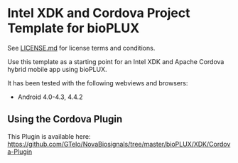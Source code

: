 Intel XDK and Cordova Project Template for bioPLUX
===================================================

See [LICENSE.md](<LICENSE.md>) for license terms and conditions.

Use this template as a starting point for an Intel XDK and Apache Cordova hybrid
mobile app using bioPLUX. 

 It has been tested with the following webviews and browsers:

-   Android 4.0-4.3, 4.4.2


Using the Cordova Plugin
-------------------------------------

This Plugin is available here:
<https://github.com/GTelo/NovaBiosignals/tree/master/bioPLUX/XDK/Cordova-Plugin>


